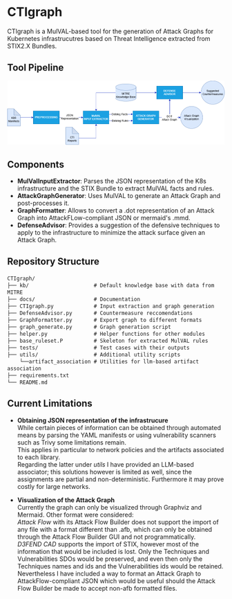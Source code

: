 # CTIgraph
CTIgraph is a MulVAL-based tool for the generation of Attack Graphs for Kubernetes infrastrucutres based on Threat Intelligence extracted from STIX2.X Bundles. 

## Tool Pipeline
![image](docs/CTI%20Graph%20Pipeline.png)



## Components
- **MulValInputExtractor**: Parses the JSON representation of the K8s infrastructure and the STIX Bundle to extract MulVAL facts and rules.
- **AttackGraphGenerator**: Uses MulVAL to generate an Attack Graph and post-processes it.
- **GraphFormatter**: Allows to convert a .dot representation of an Attack Graph into AttackFLow-compliant JSON or mermaid's .mmd.
- **DefenseAdvisor**: Provides a suggestion of the defensive techniques to apply to the infrastructure to minimize the attack surface given an Attack Graph.  
## Repository Structure
```
CTIgraph/
├── kb/                     # Default knowledge base with data from MITRE
├── docs/                   # Documentation
├── CTIgraph.py             # Input extraction and graph generation
├── DefenseAdvisor.py       # Countermeasure reccomendations
├── GraphFormatter.py       # Export graph to different formats
├── graph_generate.py       # Graph generation script
├── helper.py               # Helper functions for other modules
├── base_ruleset.P          # Skeleton for extracted MulVAL rules
├── tests/                  # Test cases with their outputs
├── utils/                  # Additional utility scripts
    └──artifact_association # Utilities for llm-based artifact association
├── requirements.txt      
└── README.md             
```

## Current Limitations
 - **Obtaining JSON representation of the infrastrucure**  
 While certain pieces of information can be obtained through automated means by parsing the YAML manifests or using vulnerability scanners such as Trivy some limitations remain.  
 This applies in particular to network policies and the artifacts associated to each library.  
 Regarding the latter under *utils* I have provided an LLM-based associator; this solutions however is limited as well, since the assignments are partial and non-deterministic. Furthermore it may prove costly for large networks.

 - **Visualization of the Attack Graph**  
 Currently the graph can only be visualized through Graphviz and Mermaid. Other format were considered:  
 *Attack Flow* with its Attack Flow Builder does not support the import of any file with a format different than .afb, which can only be obtained through the Attack Flow Builder GUI and not programmatically.  
 *D3FEND CAD* supports the import of STIX, however most of the information that would be included is lost. Only the Techniques and Vulnerabilities SDOs would be preserved, and even then only the Techniques names and ids and the Vulnerabilities ids would be retained.  
 Nevertheless I have included a way to format an Attack Graph to AttackFlow-compliant JSON which would be useful should the Attack Flow Builder be made to accept non-afb formatted files.